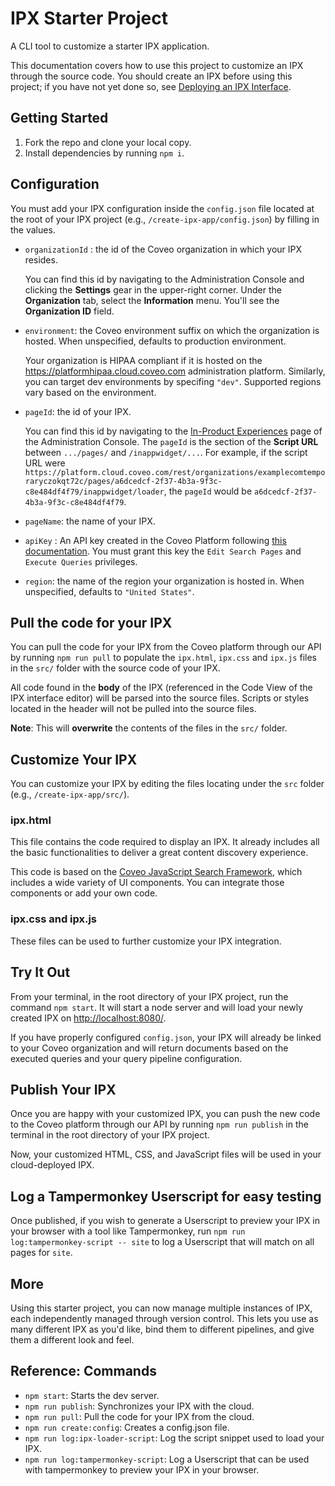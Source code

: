 # IPX Starter Project

A CLI tool to customize a starter IPX application.

This documentation covers how to use this project to customize an IPX through the source code. You should create an IPX before using this project; if you have not yet done so, see [Deploying an IPX Interface](https://docs.coveo.com/en/3160/build-a-search-ui/manage-coveo-in-product-experiences-ipx#deploying-an-ipx-interface-overview).

## Getting Started

1. Fork the repo and clone your local copy.
2. Install dependencies by running `npm i`.

## Configuration

You must add your IPX configuration inside the `config.json` file located at the root of your IPX project (e.g., `/create-ipx-app/config.json`) by filling in the values.

- `organizationId` : the id of the Coveo organization in which your IPX resides.

    You can find this id by navigating to the Administration Console and clicking the **Settings** gear in the upper-right corner. Under the **Organization** tab, select the **Information** menu. You'll see the **Organization ID** field.

- `environment`: the Coveo environment suffix on which the organization is hosted. When unspecified, defaults to production environment.

    Your organization is HIPAA compliant if it is hosted on the https://platformhipaa.cloud.coveo.com administration platform.
    Similarly, you can target dev environments by specifing `"dev"`.
    Supported regions vary based on the environment.

- `pageId`: the id of your IPX.

    You can find this id by navigating to the [In-Product Experiences](https://platform.cloud.coveo.com/admin/#/search/in-app-widgets) page of the Administration Console. The `pageId` is the section of the **Script URL** between `.../pages/` and `/inappwidget/...`. For example, if the script URL were `https://platform.cloud.coveo.com/rest/organizations/examplecomtemporaryczokqt72c/pages/a6dcedcf-2f37-4b3a-9f3c-c8e484df4f79/inappwidget/loader`, the `pageId` would be `a6dcedcf-2f37-4b3a-9f3c-c8e484df4f79`.

- `pageName`: the name of your IPX.

- `apiKey` : An API key created in the Coveo Platform following [this documentation](https://docs.coveo.com/en/1718/manage-an-organization/manage-api-keys#add-an-api-key). You must grant this key the `Edit Search Pages` and `Execute Queries` privileges.
  
- `region`: the name of the region your organization is hosted in. When unspecified, defaults to `"United States"`.

## Pull the code for your IPX

You can pull the code for your IPX from the Coveo platform through our API by running `npm run pull` to populate the `ipx.html`, `ipx.css` and `ipx.js` files in the `src/` folder with the source code of your IPX.

All code found in the **body** of the IPX (referenced in the Code View of the IPX interface editor) will be parsed into the source files. Scripts or styles located in the header will not be pulled into the source files.

**Note**: This will **overwrite** the contents of the files in the `src/` folder.

## Customize Your IPX

You can customize your IPX by editing the files locating under the `src` folder (e.g., `/create-ipx-app/src/`).

### ipx.html

This file contains the code required to display an IPX. It already includes all the basic functionalities to deliver a great content discovery experience.

This code is based on the [Coveo JavaScript Search Framework](https://docs.coveo.com/en/375/), which includes a wide variety of UI components. You can integrate those components or add your own code.

### ipx.css and ipx.js

These files can be used to further customize your IPX integration.

## Try It Out

From your terminal, in the root directory of your IPX project, run the command `npm start`. It will start a node server and will load your newly created IPX on [http://localhost:8080/](http://localhost:8080/).

If you have properly configured `config.json`, your IPX will already be linked to your Coveo organization and will return documents based on the executed queries and your query pipeline configuration.

## Publish Your IPX

Once you are happy with your customized IPX, you can push the new code to the Coveo platform through our API by running `npm run publish` in the terminal in the root directory of your IPX project.

Now, your customized HTML, CSS, and JavaScript files will be used in your cloud-deployed IPX.

## Log a Tampermonkey Userscript for easy testing

Once published, if you wish to generate a Userscript to preview your IPX in your browser with a tool like Tampermonkey, run `npm run log:tampermonkey-script -- site` to log a Userscript that will match on all pages for `site`.

## More

Using this starter project, you can now manage multiple instances of IPX, each independently managed through version control. This lets you use as many different IPX as you'd like, bind them to different pipelines, and give them a different look and feel.

## Reference: Commands

- `npm start`: Starts the dev server.
- `npm run publish`: Synchronizes your IPX with the cloud.
- `npm run pull`: Pull the code for your IPX from the cloud.
- `npm run create:config`: Creates a config.json file.
- `npm run log:ipx-loader-script`: Log the script snippet used to load your IPX.
- `npm run log:tampermonkey-script`: Log a Userscript that can be used with tampermonkey to preview your IPX in your browser.
